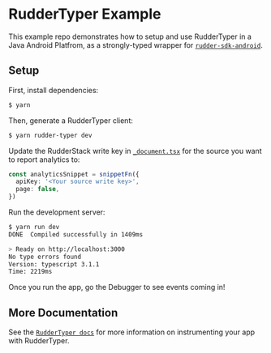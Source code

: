 # RudderTyper Example

This example repo demonstrates how to setup and use RudderTyper in a Java Android Platfrom, as a strongly-typed wrapper for [`rudder-sdk-android`](https://docs.rudderstack.com/stream-sources/rudderstack-sdk-integration-guides/rudderstack-android-sdk).

## Setup

First, install dependencies:

```sh
$ yarn
```

Then, generate a RudderTyper client:

```sh
$ yarn rudder-typer dev
```

Update the RudderStack write key in [`_document.tsx`](./pages/_document.tsx#L48) for the source you want to report analytics to:

```typescript
const analyticsSnippet = snippetFn({
  apiKey: '<Your source write key>',
  page: false,
})
```

Run the development server:

```sh
$ yarn run dev
DONE  Compiled successfully in 1409ms                                       18:15:03

> Ready on http://localhost:3000
No type errors found
Version: typescript 3.1.1
Time: 2219ms
```

Once you run the app, go the Debugger to see events coming in!

## More Documentation

See the [`RudderTyper docs`](https://docs.rudderstack.com/ruddertyper) for more information on instrumenting your app with RudderTyper.
